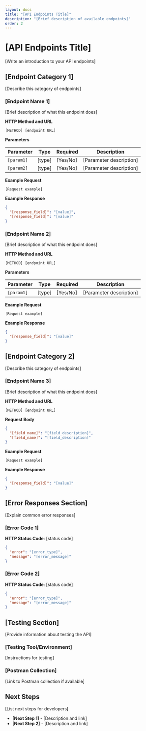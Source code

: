 ```yaml
---
layout: docs
title: "[API Endpoints Title]"
description: "[Brief description of available endpoints]"
order: 2
---
```


# [API Endpoints Title]

[Write an introduction to your API endpoints]

## [Endpoint Category 1]

[Describe this category of endpoints]

### [Endpoint Name 1]

[Brief description of what this endpoint does]

**HTTP Method and URL**

```http
[METHOD] [endpoint URL]
```

**Parameters**

| Parameter | Type | Required | Description |
|-----------|------|----------|-------------|
| `[param1]` | [type] | [Yes/No] | [Parameter description] |
| `[param2]` | [type] | [Yes/No] | [Parameter description] |

**Example Request**

```[language]
[Request example]
```

**Example Response**

```json
{
  "[response_field]": "[value]",
  "[response_field]": "[value]"
}
```

### [Endpoint Name 2]

[Brief description of what this endpoint does]

**HTTP Method and URL**

```http
[METHOD] [endpoint URL]
```

**Parameters**

| Parameter | Type | Required | Description |
|-----------|------|----------|-------------|
| `[param1]` | [type] | [Yes/No] | [Parameter description] |

**Example Request**

```[language]
[Request example]
```

**Example Response**

```json
{
  "[response_field]": "[value]"
}
```

## [Endpoint Category 2]

[Describe this category of endpoints]

### [Endpoint Name 3]

[Brief description of what this endpoint does]

**HTTP Method and URL**

```http
[METHOD] [endpoint URL]
```

**Request Body**

```json
{
  "[field_name]": "[field_description]",
  "[field_name]": "[field_description]"
}
```

**Example Request**

```[language]
[Request example]
```

**Example Response**

```json
{
  "[response_field]": "[value]"
}
```

## [Error Responses Section]

[Explain common error responses]

### [Error Code 1]

**HTTP Status Code**: [status code]

```json
{
  "error": "[error_type]",
  "message": "[error_message]"
}
```

### [Error Code 2]

**HTTP Status Code**: [status code]

```json
{
  "error": "[error_type]",
  "message": "[error_message]"
}
```

## [Testing Section]

[Provide information about testing the API]

### [Testing Tool/Environment]

[Instructions for testing]

### [Postman Collection]

[Link to Postman collection if available]

## Next Steps

[List next steps for developers]

- **[Next Step 1]** - [Description and link]
- **[Next Step 2]** - [Description and link]
